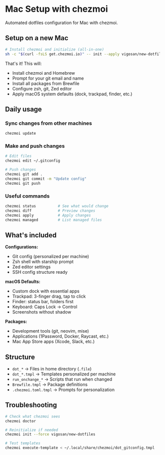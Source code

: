 # Mac Setup with chezmoi

Automated dotfiles configuration for Mac with chezmoi.

## Setup on a new Mac

```bash
# Install chezmoi and initialize (all-in-one)
sh -c "$(curl -fsLS get.chezmoi.io)" -- init --apply vigosan/new-dotfiles
```

That's it! This will:
- Install chezmoi and Homebrew
- Prompt for your git email and name
- Install all packages from Brewfile
- Configure zsh, git, Zed editor
- Apply macOS system defaults (dock, trackpad, finder, etc.)

## Daily usage

### Sync changes from other machines
```bash
chezmoi update
```

### Make and push changes
```bash
# Edit files
chezmoi edit ~/.gitconfig

# Push changes
chezmoi git add .
chezmoi git commit -m "Update config"
chezmoi git push
```

### Useful commands
```bash
chezmoi status          # See what would change
chezmoi diff            # Preview changes
chezmoi apply           # Apply changes
chezmoi managed         # List managed files
```

## What's included

**Configurations:**
- Git config (personalized per machine)
- Zsh shell with starship prompt
- Zed editor settings
- SSH config structure ready

**macOS Defaults:**
- Custom dock with essential apps
- Trackpad: 3-finger drag, tap to click
- Finder: status bar, folders first
- Keyboard: Caps Lock → Control
- Screenshots without shadow

**Packages:**
- Development tools (git, neovim, mise)
- Applications (1Password, Docker, Raycast, etc.)
- Mac App Store apps (Xcode, Slack, etc.)

## Structure

- `dot_*` → Files in home directory (`.file`)
- `dot_*.tmpl` → Templates personalized per machine
- `run_onchange_*` → Scripts that run when changed
- `Brewfile.tmpl` → Package definitions
- `.chezmoi.toml.tmpl` → Prompts for personalization

## Troubleshooting

```bash
# Check what chezmoi sees
chezmoi doctor

# Reinitialize if needed
chezmoi init --force vigosan/new-dotfiles

# Test templates
chezmoi execute-template < ~/.local/share/chezmoi/dot_gitconfig.tmpl
```